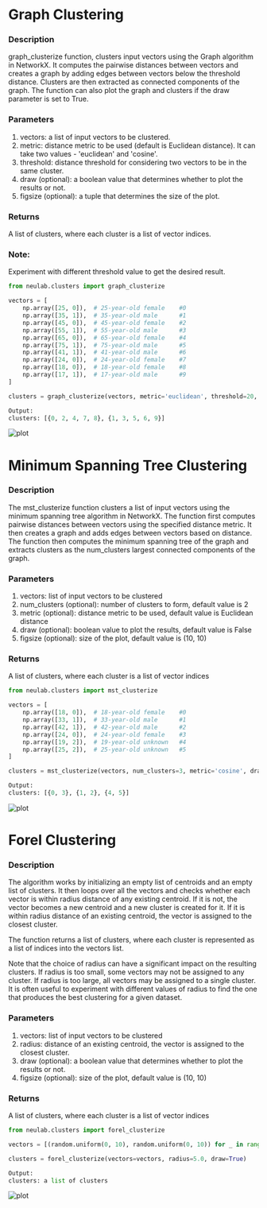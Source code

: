 # Graph Clustering
### Description
graph_clusterize function, clusters input vectors using the Graph algorithm in NetworkX. It computes the pairwise distances between vectors and creates a graph by adding edges between vectors below the threshold distance. Clusters are then extracted as connected components of the graph. The function can also plot the graph and clusters if the draw parameter is set to True.

### Parameters
1. vectors: a list of input vectors to be clustered.
2. metric: distance metric to be used (default is Euclidean distance). It can take two values - 'euclidean' and 'cosine'.
3. threshold: distance threshold for considering two vectors to be in the same cluster.
4. draw (optional): a boolean value that determines whether to plot the results or not.
5. figsize (optional): a tuple that determines the size of the plot.
### Returns
A list of clusters, where each cluster is a list of vector indices.

### Note:
Experiment with different threshold value to get the desired result.
```python
from neulab.clusters import graph_clusterize

vectors = [
    np.array([25, 0]),  # 25-year-old female    #0
    np.array([35, 1]),  # 35-year-old male      #1  
    np.array([45, 0]),  # 45-year-old female    #2
    np.array([55, 1]),  # 55-year-old male      #3
    np.array([65, 0]),  # 65-year-old female    #4
    np.array([75, 1]),  # 75-year-old male      #5
    np.array([41, 1]),  # 41-year-old male      #6
    np.array([24, 0]),  # 24-year-old female    #7
    np.array([18, 0]),  # 18-year-old female    #8
    np.array([17, 1]),  # 17-year-old male      #9
]

clusters = graph_clusterize(vectors, metric='euclidean', threshold=20, draw=True, figsize=(10, 10))

Output:
clusters: [{0, 2, 4, 7, 8}, {1, 3, 5, 6, 9}]
```
![plot](graph.png)
# Minimum Spanning Tree Clustering
### Description
The mst_clusterize function clusters a list of input vectors using the minimum spanning tree algorithm in NetworkX.
The function first computes pairwise distances between vectors using the specified distance metric. It then creates a graph and adds edges between vectors based on distance. The function then computes the minimum spanning tree of the graph and extracts clusters as the num_clusters largest connected components of the graph.


### Parameters
1. vectors: list of input vectors to be clustered
2. num_clusters (optional): number of clusters to form, default value is 2
3. metric (optional): distance metric to be used, default value is Euclidean distance
4. draw (optional): boolean value to plot the results, default value is False
5. figsize (optional): size of the plot, default value is (10, 10)
### Returns
A list of clusters, where each cluster is a list of vector indices
```python
from neulab.clusters import mst_clusterize

vectors = [
    np.array([18, 0]),  # 18-year-old female    #0
    np.array([33, 1]),  # 33-year-old male      #1  
    np.array([42, 1]),  # 42-year-old male      #2
    np.array([24, 0]),  # 24-year-old female    #3
    np.array([19, 2]),  # 19-year-old unknown   #4
    np.array([25, 2]),  # 25-year-old unknown   #5
]

clusters = mst_clusterize(vectors, num_clusters=3, metric='cosine', draw=True, figsize=(10, 10))

Output:
clusters: [{0, 3}, {1, 2}, {4, 5}]
```
![plot](mstgraph.png)
# Forel Clustering
### Description
The algorithm works by initializing an empty list of centroids and an empty list of clusters. It then loops over all the vectors and checks whether each vector is within radius distance of any existing centroid. If it is not, the vector becomes a new centroid and a new cluster is created for it. If it is within radius distance of an existing centroid, the vector is assigned to the closest cluster.

The function returns a list of clusters, where each cluster is represented as a list of indices into the vectors list.

Note that the choice of radius can have a significant impact on the resulting clusters. If radius is too small, some vectors may not be assigned to any cluster. If radius is too large, all vectors may be assigned to a single cluster. It is often useful to experiment with different values of radius to find the one that produces the best clustering for a given dataset.
### Parameters
1. vectors: list of input vectors to be clustered
2. radius: distance of an existing centroid, the vector is assigned to the closest cluster.
3. draw (optional): a boolean value that determines whether to plot the results or not.
4. figsize (optional): size of the plot, default value is (10, 10)
### Returns
A list of clusters, where each cluster is a list of vector indices
```python
from neulab.clusters import forel_clusterize

vectors = [(random.uniform(0, 10), random.uniform(0, 10)) for _ in range(50)]

clusters = forel_clusterize(vectors=vectors, radius=5.0, draw=True)

Output:
clusters: a list of clusters
```
![plot](forel.png)